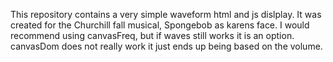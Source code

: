 This repository contains a very simple waveform html and js dislplay. It was created for the Churchill fall musical, Spongebob as karens face. I would recommend using canvasFreq, but if waves still works it is an option. canvasDom does not really work it just ends up being based on the volume.
